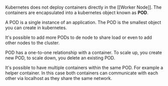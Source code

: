 Kubernetes does not deploy containers directly in the [[Worker Node]]. The containers are encapsulated into a kubernetes object known as **POD**.

A POD is a single instance of an application. The POD is the smallest object you can create in kubernetes.

It's possible to add more PODs to de node to share load or even to add other nodes to the cluster.

POD has a one-to-one relationship with a container. To scale up, you create new POD, to scale down, you delete an existing POD.

It's possible to have multiple containers within the same POD. For example a helper container. In this case both containers can communicate with each other via localhost as they share the same network.